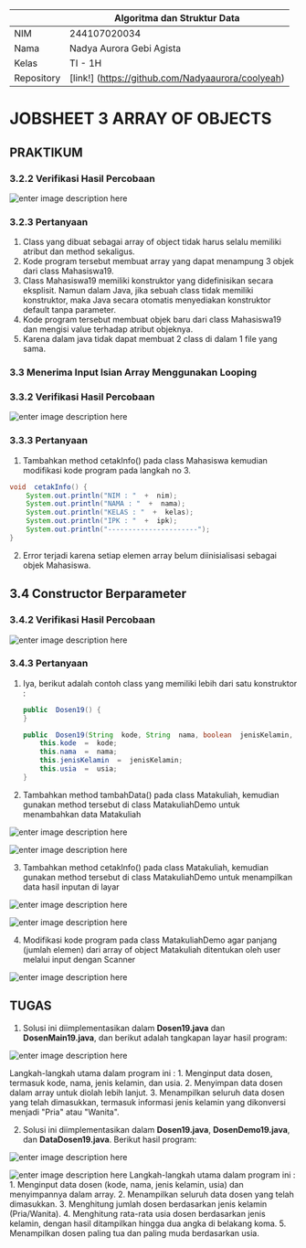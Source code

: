 |  | Algoritma dan Struktur Data |
|--|--|
|NIM  | 244107020034  |
|Nama | Nadya Aurora Gebi Agista |
|Kelas | TI - 1H |
|Repository| [link!] (https://github.com/Nadyaaurora/coolyeah)

# JOBSHEET 3 ARRAY OF OBJECTS

## PRAKTIKUM
### 3.2.2 Verifikasi Hasil Percobaan

![enter image description here](https://i.ibb.co.com/q3Gshwhm/Screenshot-2025-02-27-101713.png)

### 3.2.3 Pertanyaan
1. Class yang dibuat sebagai array of object tidak harus selalu memiliki atribut dan method sekaligus.
2. Kode program tersebut membuat array yang dapat menampung 3 objek dari class Mahasiswa19. 
3. Class Mahasiswa19 memiliki konstruktor yang didefinisikan secara eksplisit. Namun dalam Java, jika sebuah class tidak memiliki konstruktor, maka Java secara otomatis menyediakan konstruktor default tanpa parameter. 
4. Kode program tersebut membuat objek baru dari class Mahasiswa19 dan mengisi value terhadap atribut objeknya.
5. Karena dalam java tidak dapat membuat 2 class di dalam 1 file yang sama.

### 3.3 Menerima Input Isian Array Menggunakan Looping
### 3.3.2 Verifikasi Hasil Percobaan

![enter image description here](https://i.ibb.co.com/vxCnLwnP/Screenshot-2025-02-27-104819.png)

### 3.3.3 Pertanyaan
1.  Tambahkan method cetakInfo() pada class Mahasiswa kemudian modifikasi kode program pada langkah no 3.
``` java
void  cetakInfo() {
	System.out.println("NIM : "  +  nim);
	System.out.println("NAMA : "  +  nama);
	System.out.println("KELAS : "  +  kelas);
	System.out.println("IPK : "  +  ipk);
	System.out.println("----------------------");
}
```
2. Error terjadi karena setiap elemen array belum diinisialisasi sebagai objek Mahasiswa.

## 3.4 Constructor Berparameter
### 3.4.2 Verifikasi Hasil Percobaan

![enter image description here](https://i.postimg.cc/hvpcwV9v/Screenshot-2025-03-06-204354.png)

### 3.4.3 Pertanyaan
1. Iya, berikut adalah contoh class yang memiliki lebih dari satu konstruktor :
	```java
	public  Dosen19() { 
	}

	public  Dosen19(String  kode, String  nama, boolean  jenisKelamin, int  usia) {
		this.kode  =  kode;
		this.nama  =  nama;
		this.jenisKelamin  =  jenisKelamin;
		this.usia  =  usia;
	}
	```
2. Tambahkan method tambahData() pada class Matakuliah, kemudian gunakan method tersebut di class MatakuliahDemo untuk menambahkan data Matakuliah

![enter image description here](https://i.postimg.cc/2ShGdYhc/Screenshot-2025-03-06-222653.png)

![enter image description here](https://i.postimg.cc/L6M3H7rj/Screenshot-2025-03-06-223026.png)


3. Tambahkan method cetakInfo() pada class Matakuliah, kemudian gunakan method tersebut di class MatakuliahDemo untuk menampilkan data hasil inputan di layar

![enter image description here](https://i.postimg.cc/CLQMCTSq/Screenshot-2025-03-06-223505.png)

![enter image description here](https://i.postimg.cc/pdN27f9V/Screenshot-2025-03-06-223516.png)

4. Modifikasi kode program pada class MatakuliahDemo agar panjang (jumlah elemen) dari array of object Matakuliah ditentukan oleh user melalui input dengan Scanner

![enter image description here](https://i.postimg.cc/3Js5JK3n/Screenshot-2025-03-06-224024.png)

## TUGAS
1.  Solusi ini diimplementasikan dalam **Dosen19.java** dan **DosenMain19.java**, dan berikut adalah tangkapan layar hasil program:

![enter image description here](https://i.postimg.cc/6QWLxv4R/Screenshot-2025-03-06-213744.png)

Langkah-langkah utama dalam program ini :
	1.    Menginput data dosen, termasuk kode, nama, jenis kelamin, dan usia.
	2. Menyimpan data dosen dalam array untuk diolah lebih lanjut.
	3. Menampilkan seluruh data dosen yang telah dimasukkan, termasuk informasi jenis kelamin yang dikonversi menjadi "Pria" atau "Wanita".

2. Solusi ini diimplementasikan dalam **Dosen19.java**, **DosenDemo19.java**, dan **DataDosen19.java**. Berikut hasil program:

![enter image description here](https://i.postimg.cc/T1sLFyMV/Screenshot-2025-03-06-220704.png)

![enter image description here](https://i.postimg.cc/4ypyLWPg/Screenshot-2025-03-06-220713.png)
Langkah-langkah utama dalam program ini :
	1.  Menginput data dosen (kode, nama, jenis kelamin, usia) dan menyimpannya dalam array.
	2.  Menampilkan seluruh data dosen yang telah dimasukkan.
	3.  Menghitung jumlah dosen berdasarkan jenis kelamin (Pria/Wanita).
	4.  Menghitung rata-rata usia dosen berdasarkan jenis kelamin, dengan hasil ditampilkan hingga dua angka di belakang koma.
	5.  Menampilkan dosen paling tua dan paling muda berdasarkan usia.